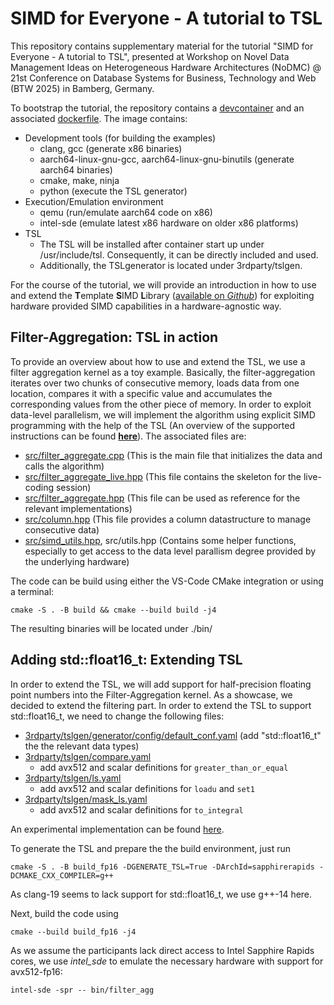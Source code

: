 # SIMD for Everyone - A tutorial to TSL

This repository contains supplementary material for the tutorial "SIMD for Everyone - A tutorial to TSL", presented at Workshop on Novel Data Management Ideas on Heterogeneous Hardware Architectures (NoDMC) @ 21st Conference on Database Systems for Business, Technology and Web (BTW 2025) in Bamberg, Germany. 

To bootstrap the tutorial, the repository contains a [devcontainer](./.devcontainer/devcontainer.json) and an associated [dockerfile](./.devcontainer/Dockerfile). 
The image contains:

- Development tools (for building the examples)
  - clang, gcc (generate x86 binaries)
  - aarch64-linux-gnu-gcc, aarch64-linux-gnu-binutils (generate aarch64 binaries)
  - cmake, make, ninja
  - python (execute the TSL generator)
- Execution/Emulation environment
  - qemu (run/emulate aarch64 code on x86)
  - intel-sde (emulate latest x86 hardware on older x86 platforms)
- TSL
  - The TSL will be installed after container start up under /usr/include/tsl. Consequently, it can be directly included and used.
  - Additionally, the TSLgenerator is located under 3rdparty/tslgen.

For the course of the tutorial, we will provide an introduction in how to use and extend the **T**emplate **S**IMD **L**ibrary ([available on *Github*](https://github.com/db-tu-dresden/TSL)) for exploiting hardware provided SIMD capabilities in a hardware-agnostic way. 


## Filter-Aggregation: TSL in action

To provide an overview about how to use and extend the TSL, we use a filter aggregation kernel as a toy example.
Basically, the filter-aggregation iterates over two chunks of consecutive memory, loads data from one location, compares it with a specific value and accumulates the corresponding values from the other piece of memory. 
In order to exploit data-level parallelism, we will implement the algorithm using explicit SIMD programming with the help of the TSL (An overview of the supported instructions can be found [**here**](https://db-tu-dresden.github.io/TSL/)). 
The associated files are:

- [src/filter_aggregate.cpp](src/filter_aggregate.cpp) (This is the main file that initializes the data and calls the algorithm)
- [src/filter_aggregate_live.hpp](src/filter_aggregate_live.hpp) (This file contains the skeleton for the live-coding session)
- [src/filter_aggregate.hpp](src/filter_aggregate.hpp) (This file can be used as reference for the relevant implementations)
- [src/column.hpp](src/column.hpp) (This file provides a column datastructure to manage consecutive data)
- [src/simd_utils.hpp](src/simd_utils.hpp), src/utils.hpp (Contains some helper functions, especially to get access to the data level parallism degree provided by the underlying hardware)

The code can be build using either the VS-Code CMake integration or using a terminal:
```console
cmake -S . -B build && cmake --build build -j4
```
The resulting binaries will be located under ./bin/

## Adding std::float16_t: Extending TSL

In order to extend the TSL, we will add support for half-precision floating point numbers into the Filter-Aggregation kernel. 
As a showcase, we decided to extend the filtering part. 
In order to extend the TSL to support std::float16_t, we need to change the following files:
- [3rdparty/tslgen/generator/config/default_conf.yaml](3rdparty/tslgen/generator/config/default_conf.yaml) (add "std::float16_t" the the relevant data types)
- [3rdparty/tslgen/compare.yaml](3rdparty/tslgen/compare.yaml)
  -  add avx512 and scalar definitions for ```greater_than_or_equal```
- [3rdparty/tslgen/ls.yaml](3rdparty/tslgen/ls.yaml)
  - add avx512 and scalar definitions for ```loadu``` and ```set1```
- [3rdparty/tslgen/mask_ls.yaml](3rdparty/tslgen/mask_ls.yaml)
  - add avx512 and scalar definitions for ```to_integral```

An experimental implementation can be found [here](https://github.com/db-tu-dresden/TSL/tree/float16).

To generate the TSL and prepare the the build environment, just run
```console
cmake -S . -B build_fp16 -DGENERATE_TSL=True -DArchId=sapphirerapids -DCMAKE_CXX_COMPILER=g++
```
As clang-19 seems to lack support for std::float16_t, we use g++-14 here. 

Next, build the code using
```console
cmake --build build_fp16 -j4
```

As we assume the participants lack direct access to Intel Sapphire Rapids cores, we use _intel_sde_ to emulate the necessary hardware with support for avx512-fp16:
```console
intel-sde -spr -- bin/filter_agg
```

